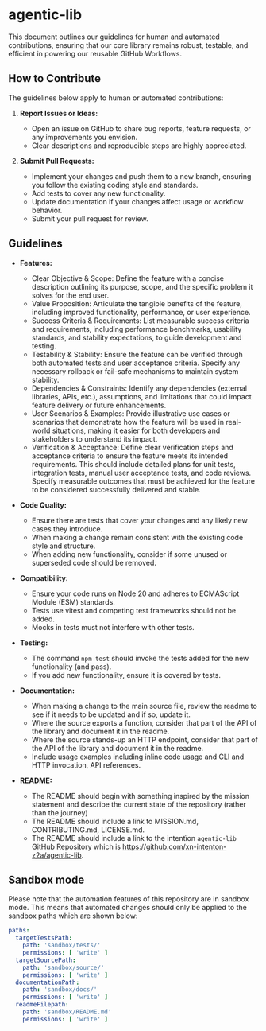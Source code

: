 # agentic‑lib

This document outlines our guidelines for human and automated contributions, ensuring that our core library remains 
robust, testable, and efficient in powering our reusable GitHub Workflows.

## How to Contribute

The guidelines below apply to human or automated contributions:

1. **Report Issues or Ideas:**
    - Open an issue on GitHub to share bug reports, feature requests, or any improvements you envision.
    - Clear descriptions and reproducible steps are highly appreciated.

2. **Submit Pull Requests:**
    - Implement your changes and push them to a new branch, ensuring you follow the 
      existing coding style and standards.
    - Add tests to cover any new functionality.
    - Update documentation if your changes affect usage or workflow behavior.
    - Submit your pull request for review.

## Guidelines

- **Features:**
    - Clear Objective & Scope: Define the feature with a concise description outlining its purpose, scope, and the specific problem it solves for the end user.
    - Value Proposition: Articulate the tangible benefits of the feature, including improved functionality, performance, or user experience.
    - Success Criteria & Requirements: List measurable success criteria and requirements, including performance benchmarks, usability standards, and stability expectations, to guide development and testing.
    - Testability & Stability: Ensure the feature can be verified through both automated tests and user acceptance criteria. Specify any necessary rollback or fail-safe mechanisms to maintain system stability.
    - Dependencies & Constraints: Identify any dependencies (external libraries, APIs, etc.), assumptions, and limitations that could impact feature delivery or future enhancements.
    - User Scenarios & Examples: Provide illustrative use cases or scenarios that demonstrate how the feature will be used in real-world situations, making it easier for both developers and stakeholders to understand its impact.
    - Verification & Acceptance: Define clear verification steps and acceptance criteria to ensure the feature meets its intended requirements. This should include detailed plans for unit tests, integration tests, manual user acceptance tests, and code reviews. Specify measurable outcomes that must be achieved for the feature to be considered successfully delivered and stable.

- **Code Quality:**
    - Ensure there are tests that cover your changes and any likely new cases they introduce.
    - When making a change remain consistent with the existing code style and structure.
    - When adding new functionality, consider if some unused or superseded code should be removed.

- **Compatibility:**
    - Ensure your code runs on Node 20 and adheres to ECMAScript Module (ESM) standards.
    - Tests use vitest and competing test frameworks should not be added.
    - Mocks in tests must not interfere with other tests.

- **Testing:**
    - The command `npm test` should invoke the tests added for the new functionality (and pass).
    - If you add new functionality, ensure it is covered by tests.

- **Documentation:**
    - When making a change to the main source file, review the readme to see if it needs to be updated and if so, update it.
    - Where the source exports a function, consider that part of the API of the library and document it in the readme.
    - Where the source stands-up an HTTP endpoint, consider that part of the API of the library and document it in the readme.
    - Include usage examples including inline code usage and CLI and HTTP invocation, API references.

- **README:**
    - The README should begin with something inspired by the mission statement and describe the current state of the repository (rather than the journey)
    - The README should include a link to MISSION.md, CONTRIBUTING.md, LICENSE.md.
    - The README should include a link to the intentïon `agentic-lib` GitHub Repository which is https://github.com/xn-intenton-z2a/agentic-lib.

## Sandbox mode

Please note that the automation features of this repository are in sandbox mode. This means that
automated changes should only be applied to the sandbox paths which are shown below:
```yaml
paths:
  targetTestsPath:
    path: 'sandbox/tests/'
    permissions: [ 'write' ]
  targetSourcePath:
    path: 'sandbox/source/'
    permissions: [ 'write' ]
  documentationPath:
    path: 'sandbox/docs/'
    permissions: [ 'write' ]
  readmeFilepath:
    path: 'sandbox/README.md'
    permissions: [ 'write' ]
```
